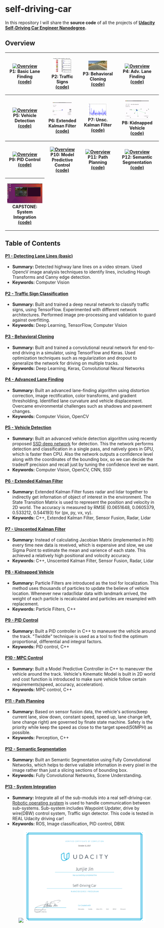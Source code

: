 # self-driving-car

In this repository I will share the **source code** of all the projects of **[Udacity Self-Driving Car Engineer Nanodegree](https://www.udacity.com/course/self-driving-car-engineer-nanodegree--nd013).**


## Overview

<table style="width:100%">
  <tr>
    <th><p align="center">
           <a href="https://streamable.com/5a039"><img src="./Project_1_basic_lane_finding/data/outputs/videos/solidWhite-gif.gif" alt="Overview" width="60%" height="60%"></a>
           <br>P1: Basic Lane Finding
           <br><a href="./Project_1_basic_lane_finding" name="p1_code">(code)</a>
      </p>
    </th>
    <th><p align="center">
           <a href="./Project_2_traffic_sign_classifier/Traffic_Sign_Classifier.ipynb"><img src="./Project_2_traffic_sign_classifier/img/softmax.png" alt="Overview" width="60%" height="60%"></a>
           <br>P2: Traffic Signs
           <br><a href="./Project_2_traffic_sign_classifier" name="p2_code">(code)</a>
       </p>
    </th>
    <th><p align="center">
           <a href="https://streamable.com/happr"><img src="./Project_3_behavioral_cloning/output/babaviorCloning-gif.gif" alt="Overview" width="60%" height="60%"></a>
           <br>P3: Behavioral Cloning
           <br><a href="./Project_3_behavioral_cloning" name="p3_code">(code)</a>
        </p>
    </th>
    <th><p align="center">
           <a href="https://streamable.com/uijw3"><img src="./Project_4_advanced_lane_finding/p4-gif.gif"                         alt="Overview" width="60%" height="60%"></a>
           <br>P4: Adv. Lane Finding
           <br><a href="./Project_4_advanced_lane_finding" name="p4_code">(code)</a>
        </p>
    </th>
  </tr>
  <tr>
    <th><p align="center">
           <a href="https://streamable.com/x23f2"><img src="./Project_5_vehicle_detection/P5-gif.gif"                         alt="Overview" width="60%" height="60%"></a>
           <br>P5: Vehicle Detection
           <br><a href="./Project_5_vehicle_detection" name="p5_code">(code)</a>
        </p>
    </th>
    <th><p align="center">
           <a href="https://streamable.com/kfyz3"><img src="./Project_6_ExtendedKalman_filter/P6-gif.gif" alt="Overview" width="60%" height="60%"></a>
           <br>P6: Extended Kalman Filter
           <br><a href="./Project_6_ExtendedKalman_filter" name="p6_code">(code)</a>
      </p>
    </th>
    <th><p align="center">
           <a href="https://streamable.com/5a039"><img src="./Project_7_unscented_kalman_filter/result/NIS_radar.png" alt="Overview" width="60%" height="60%"></a>
           <br>P7: Unsc. Kalman Filter 
           <br><a href="./Project_7_unscented_kalman_filter" name="p7_code">(code)</a>
      </p>
    </th>
    <th><p align="center">
           <a href="https://streamable.com/0xgyx"><img src="./Project_8_kidnapped_vehicle/kidnapped_vehicle_demo.gif" alt="Overview" width="60%" height="60%"></a>
           <br>P8: Kidnapped Vehicle 
           <br><a href="./Project_8_kidnapped_vehicle" name="p8_code">(code)</a>
      </p>
    </th>
  </tr>
  <tr>
  	<th><p align="center">
           <a href="https://streamable.com/x0944"><img src="./Project_9_PID_control/Pid-demo.gif" alt="Overview" width="60%" height="60%"></a>
           <br>P9: PID Control 
           <br><a href="./Project_9_PID_control" name="p9_code">(code)</a>
      </p>
    </th>
    <th><p align="center">
           <a href="https://streamable.com/tvyic"><img src="./Project_10_MPC_control/MPC-demo.gif" alt="Overview" width="60%" height="60%"></a>
           <br>P10: Model Predictive Control
           <br><a href="./Project_10_MPC_control" name="p10_code">(code)</a>
      </p>
    </th>
    <th><p align="center">
           <a href="https://streamable.com/ou9wu"><img src="./Project_11_Path_planning/Path_planning_demo.gif" alt="Overview" width="60%" height="60%"></a>
           <br>P11: Path Planning
           <br><a href="./Project_11_Path_planning" name="p11_code">(code)</a>
      </p>
    </th>
    <th><p align="center">
           <a href="https://streamable.com/6cvcg"><img src="./Project_12_Semantic Segmentation/semantic_segmentation_demo.gif" alt="Overview" width="60%" height="60%"></a>
           <br>P12: Semantic Segmentation
           <br><a href="./Project_12_Semantic Segmentation" name="p12_code">(code)</a>
      </p>
    </th>
  </tr>
  <tr>
    <th><p align="center">
           <a href="https://streamable.com/lljnv"><img src="./P13_System_Integration/P13-demo.gif" alt="Overview" width="100%" height="100%"></a>
           <br>CAPSTONE: System Integration
           <br><a href="./P13_System_Integration" name="p13_code">(code)</a>
      </p>
    </th>
  </tr>

</table>


## Table of Contents

#### [P1 - Detecting Lane Lines (basic)](Project_1_basic_lane_finding)
 - **Summary:** Detected highway lane lines on a video stream. Used OpencV image analysis techniques to identify lines, including Hough Transforms and Canny edge detection.
 - **Keywords:** Computer Vision
 
#### [P2 - Traffic Sign Classification](Project_2_traffic_sign_classifier)
 - **Summary:** Built and trained a deep neural network to classify traffic signs, using TensorFlow. Experimented with different network architectures. Performed image pre-processing and validation to guard against overfitting.
 - **Keywords:** Deep Learning, TensorFlow, Computer Vision
 
#### [P3 - Behavioral Cloning](Project_3_behavioral_cloning)
 - **Summary:** Built and trained a convolutional neural network for end-to-end driving in a simulator, using TensorFlow and Keras. Used optimization techniques such as regularization and dropout to generalize the network for driving on multiple tracks.
 - **Keywords:** Deep Learning, Keras, Convolutional Neural Networks

#### [P4 - Advanced Lane Finding](Project_4_advanced_lane_finding)
 - **Summary:** Built an advanced lane-finding algorithm using distortion correction, image rectification, color transforms, and gradient thresholding. Identified lane curvature and vehicle displacement. Overcame environmental challenges such as shadows and pavement changes.
 - **Keywords:** Computer Vision, OpenCV

#### [P5 - Vehicle Detection](Project_5_vehicle_detection)
 - **Summary:** Built an advanced vehicle detection algorithm using recently proposed [SSD deep network](https://arxiv.org/pdf/1512.02325.pdf) for detection. This the network performs detection and classification in a single pass, and natively goes in GPU, which is faster then CPU. Also the network outputs a confidence level along with the coordinates of the bounding box, so we can decide the tradeoff precision and recall just by tuning the confidence level we want.
 - **Keywords:** Computer Vision, OpenCV, CNN, SSD

#### [P6 - Extended Kalman Filter](Project_6_ExtendedKalman_filter)
 - **Summary:** Extended Kalman Filter fuses radar and lidar together to indirectly get infornation of object of interest in the environment. The State Transition Matrix is used to represent the position and velocity in 2D world. The accuracy is measured by RMSE (0.0651648, 0.0605379, 0.533212, 0.544193) for (px, py, vx, vy).
 - **Keywords:** C++, Extended Kalman Filter, Sensor Fusion, Radar, Lidar

#### [P7 - Unscented Kalman Filter](Project_7_unscented_kalman_filter )
 - **Summary:** Instead of calculating Jacobian Matrix (implemented in P6) every time new data is reveived, which is expensive and slow, we use Sigma Point to estimate the mean and varience of each state. This achieved a relatively high positional and volocity accuracy.
 - **Keywords:** C++, Unscented Kalman Filter, Sensor Fusion, Radar, Lidar

#### [P8 - Kidnapped Vehicle](Project_8_kidnapped_vehicle)
 - **Summary:** Particle Filters are introduced as the tool for localization. This method uses thousands of particles to update the believe of vehicle location. Whenever new radar/lidar data with landmark arrived, the weight of each particle is recalculated and particles are resampled with replacement.
 - **Keywords:** Particle Filters, C++

#### [P9 - PID Control](Project_9_PID_control)
 - **Summary:** Built  a PID controller in C++ to maneuver the vehicle around the track. "Twiddle" technique is used as a tool to find the optimum proportional, differential and integral factors.
 - **Keywords:** PID control, C++

#### [P10 - MPC Control](Project_10_MPC_control)
 - **Summary:** Built a Model Predictive Controller in C++ to maneuver the vehicle around the track. Vehicle's Kinematic Model is built in 2D world and cost function is introduced to make sure vehicle follow certain requirements(speed, accuracy, acceleration).
 - **Keywords:** MPC control, C++

#### [P11 - Path Planning](Project_11_Path_planning)
 - **Summary:** Based on sensor fusion data, the vehicle's actions(keep current lane, slow down, constant speed, speed up, lane change left, lane change right) are governed by finate state machine. Safety is the priority while keep the speed as close to the target speed(50MPH) as possible.
 - **Keywords:** Perception, C++

#### [P12 - Semantic Segmentation](Project_12_Semantic_Segmentation)
 - **Summary:** Built  an Semantic Segmentation using Fully Convolutional Networks, which helps to derive valiable infornation in every pixel in the image rather than just a slicing sections of bounding box.
 - **Keywords:** Fully Convolutional Networks, Scene Understanding.

#### [P13 - System Integration](P13_System_Integration)
 - **Summary:** Integrate all of the sub-moduls into a real self-driving-car. [Robotic operating system](http://www.ros.org/) is used to handle communication between sub-systems. Sub-system includes Waypoint Updater, drive by wire(DBW) control system, Traffic sign detector. This code is tested in REAL Udacity driving car!
 - **Keywords:** ROS, Image classification, PID control, DBW.
 
<p align="center">
  <img src="https://cdn-images-1.medium.com/max/800/1*dRJ1tz6N3MqO1iCFzlhxZg.jpeg" width="400"/><img src="./P13_System_Integration/imgs/self-driving-car-certificate.png" width="400"/>
</p>
